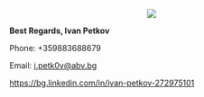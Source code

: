 <p align="center"><a href="http://softuni.bg"><img src="http://www.nakov.com/wp-content/uploads/2014/01/Software-University-Logo-blue-horizontal.png" /></a></p>

 <b>Best Regards, Ivan Petkov</b> 
 
Phone: +359883688679

Email: i.petk0v@abv.bg

https://bg.linkedin.com/in/ivan-petkov-272975101


